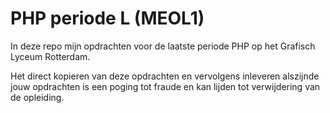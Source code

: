 PHP periode L (MEOL1)
=======
In deze repo mijn opdrachten voor de laatste periode PHP op het Grafisch Lyceum Rotterdam.

Het direct kopieren van deze opdrachten en vervolgens inleveren alszijnde jouw opdrachten is een poging tot fraude en kan lijden tot verwijdering van de opleiding.
